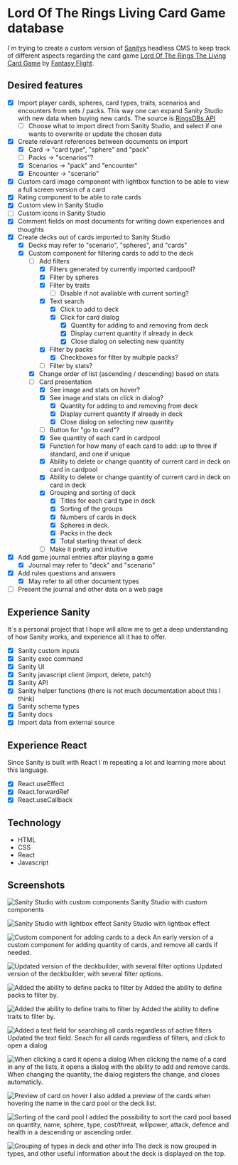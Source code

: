 # Lord Of The Rings Living Card Game database

I´m trying to create a custom version of [Sanitys](https://www.sanity.io) headless CMS to keep track of different aspects regarding the card game [Lord Of The Rings The Living Card Game](https://www.fantasyflightgames.com/en/products/the-lord-of-the-rings-the-card-game/) by [Fantasy Flight](https://www.fantasyflightgames.com/en/index/).

## Desired features
- [x] Import player cards, spheres, card types, traits, scenarios and encounters from sets / packs. This way one can expand Sanity Studio with new data when buying new cards. The source is [RingsDBs API](https://ringsdb.com/api/)
  - [ ] Choose what to import direct from Sanity Studio, and select if one wants to overwrite or update the chosen data
- [x] Create relevant references between documents on import
  - [x] Card -> "card type", "sphere" and "pack"
  - [ ] Packs -> "scenarios"?
  - [x] Scenarios -> "pack" and "encounter"
  - [x] Encounter -> "scenario" 
- [x] Custom card image component with lightbox function to be able to view a full screen version of a card
- [x] Rating component to be able to rate cards
- [x] Custom view in Sanity Studio
- [ ] Custom icons in Sanity Studio
- [x] Comment fields on most documents for writing down experiences and thoughts
- [x] Create decks out of cards imported to Sanity Studio
  - [x] Decks may refer to "scenario", "spheres", and "cards"
  - [x] Custom component for filtering cards to add to the deck
    - [ ] Add filters
      - [x] Filters generated by currently imported cardpool?
      - [x] Filter by spheres
      - [x] Filter by traits
        - [ ] Disable if not avaliable with current sorting?
      - [x] Text search
        - [x] Click to add to deck
        - [x] Click for card dialog
          - [x] Quantity for adding to and removing from deck
          - [x] Display current quantity if already in deck
          - [x] Close dialog on selecting new quantity
      - [x] Filter by packs
        - [x] Checkboxes for filter by multiple packs?
      - [ ] Filter by stats?
    - [x] Change order of list (ascending / descending) based on stats
    - [ ] Card presentation
      - [x] See image and stats on hover?
      - [x] See image and stats on click in dialog?
        - [x] Quantity for adding to and removing from deck
        - [x] Display current quantity if already in deck
        - [x] Close dialog on selecting new quantity
      - [ ] Button for "go to card"?
      - [x] See quantity of each card in cardpool
      - [x] Function for how many of each card to add: up to three if standard, and one if unique
      - [x] Ability to delete or change quantity of current card in deck on card in cardpool
      - [x] Ability to delete or change quantity of current card in deck on card in deck
      - [x] Grouping and sorting of deck
        - [x] Titles for each card type in deck
        - [x] Sorting of the groups 
        - [x] Numbers of cards in deck
        - [x] Spheres in deck.
        - [x] Packs in the deck
        - [x] Total starting threat of deck
      - [ ] Make it pretty and intuitive 
- [x] Add game journal entries after playing a game
  - [x] Journal may refer to "deck" and "scenario"
- [x] Add rules questions and answers
  - [x]  May refer to all other document types
- [ ] Present the journal and other data on a web page

## Experience Sanity
It´s a personal project that I hope will allow me to get a deep understanding of how Sanity works, and experience all it has to offer.

- [x] Sanity custom inputs
- [x] Sanity exec command
- [x] Sanity UI
- [x] Sanity javascript client (import, delete, patch)
- [x] Sanity API
- [x] Sanity helper functions (there is not much documentation about this I think)
- [x] Sanity schema types
- [x] Sanity docs
- [x] Import data from external source

## Experience React
Since Sanity is built with React I´m repeating a lot and learning more about this language.

- [x] React.useEffect
- [x] React.forwardRef
- [x] React.useCallback

## Technology
- HTML
- CSS
- React
- Javascript

## Screenshots
![Sanity Studio with custom components](https://res.cloudinary.com/mikkesblogg/image/upload/v1649187927/Samples/Skjermbilde_2022-04-05_kl._21.42.17_zgngfh.png)
Sanity Studio with custom components

![Sanity Studio with lightbox effect](https://res.cloudinary.com/mikkesblogg/image/upload/v1649188200/Samples/Skjermbilde_2022-04-05_kl._21.48.19_ewc4jg.png)
Sanity Studio with lightbox effect

![Custom component for adding cards to a deck](https://res.cloudinary.com/mikkesblogg/image/upload/v1649576842/Samples/Skjermbilde_2022-04-10_kl._09.45.27_p7ll0v.png)
An early version of a custom component for adding quantity of cards, and remove all cards if needed.

![Updated version of the deckbuilder, with several filter options](https://res.cloudinary.com/mikkesblogg/image/upload/v1649854279/Samples/Skjermbilde_2022-04-13_kl._14.46.23_eecjke.png)
Updated version of the deckbuilder, with several filter options.

![Added the ability to define packs to filter by](https://res.cloudinary.com/mikkesblogg/image/upload/v1649854279/Samples/Skjermbilde_2022-04-13_kl._14.46.55_hk5nbq.png)
Added the ability to define packs to filter by.

![Added the ability to define traits to filter by](https://res.cloudinary.com/mikkesblogg/image/upload/v1650184579/Samples/Skjermbilde_2022-04-17_kl._10.33.57_xv4hzn.png)
Added the ability to define traits to filter by.

![Added a text field for searching all cards regardless of active filters](https://res.cloudinary.com/mikkesblogg/image/upload/v1650613396/Samples/Skjermbilde_2022-04-22_kl._09.42.11_iyjesm.png)
Updated the text field. Seach for all cards regardless of filters, and click to open a dialog

![When clicking a card it opens a dialog](https://res.cloudinary.com/mikkesblogg/image/upload/v1650613396/Samples/Skjermbilde_2022-04-22_kl._09.40.58_yspihy.png)
When clicking the name of a card in any of the lists, it opens a dialog with the ability to add and remove cards. When changing the quantity, the dialog registers the change, and closes automaticly.

![Preview of card on hover](https://res.cloudinary.com/mikkesblogg/image/upload/v1650613396/Samples/Skjermbilde_2022-04-22_kl._09.40.37_xdrxan.png)
I also added a preview of the cards when hovering the name in the card pool or the deck list.

![Sorting of the card pool](https://res.cloudinary.com/mikkesblogg/image/upload/v1650613396/Samples/Skjermbilde_2022-04-22_kl._09.41.45_z4kop7.png)
I added the possibility to sort the card pool based on quantity, name, sphere, type, cost/threat, willpower, attack, defence and health in a descending or ascending order.

![Grouping of types in deck and other info](https://res.cloudinary.com/mikkesblogg/image/upload/v1650624218/Samples/Skjermbilde_2022-04-22_kl._12.43.32_hgu9kz.png)
The deck is now grouped in types, and other useful information about the deck is displayed on the top.